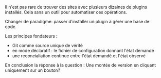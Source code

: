 Il n'est pas rare de trouver des sites avec plusieurs dizaines de plugins installés.
Cela sans un outil pour automatiser ces opérations.

Changer de paradigme: passer d'installer un plugin à gérer une base de code.

Les principes fondateurs :
- Git comme source unique de vérité
- en mode déclaratif : le fichier de configuration donnant l'état demandé
- une reconcialiation continue entre l'état demandé et l'état observé 

En conclusion la réponse à la question : Une montée de version en cliquant uniquement sur un bouton?